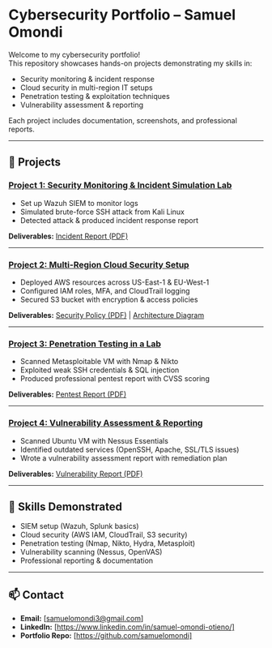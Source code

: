 # Cybersecurity Portfolio – Samuel Omondi  

Welcome to my cybersecurity portfolio!  
This repository showcases hands-on projects demonstrating my skills in:  
- Security monitoring & incident response  
- Cloud security in multi-region IT setups  
- Penetration testing & exploitation techniques  
- Vulnerability assessment & reporting  

Each project includes documentation, screenshots, and professional reports.  

---

## 📂 Projects

### [Project 1: Security Monitoring & Incident Simulation Lab](./project1-soc-lab)
- Set up Wazuh SIEM to monitor logs
- Simulated brute-force SSH attack from Kali Linux
- Detected attack & produced incident response report  

**Deliverables:** [Incident Report (PDF)](./project1-soc-lab/incident-report.pdf)

---

### [Project 2: Multi-Region Cloud Security Setup](./project2-cloud-security)
- Deployed AWS resources across US-East-1 & EU-West-1
- Configured IAM roles, MFA, and CloudTrail logging
- Secured S3 bucket with encryption & access policies  

**Deliverables:** [Security Policy (PDF)](./project2-cloud-security/security-policy.pdf) | [Architecture Diagram](./project2-cloud-security/architecture-diagram.png)

---

### [Project 3: Penetration Testing in a Lab](./project3-pentest)
- Scanned Metasploitable VM with Nmap & Nikto
- Exploited weak SSH credentials & SQL injection
- Produced professional pentest report with CVSS scoring  

**Deliverables:** [Pentest Report (PDF)](./project3-pentest/pentest-report.pdf)

---

### [Project 4: Vulnerability Assessment & Reporting](./project4-vulnerability-scan)
- Scanned Ubuntu VM with Nessus Essentials
- Identified outdated services (OpenSSH, Apache, SSL/TLS issues)
- Wrote a vulnerability assessment report with remediation plan  

**Deliverables:** [Vulnerability Report (PDF)](./project4-vulnerability-scan/vuln-assessment-report.pdf)

---

## 🔧 Skills Demonstrated
- SIEM setup (Wazuh, Splunk basics)
- Cloud security (AWS IAM, CloudTrail, S3 security)
- Penetration testing (Nmap, Nikto, Hydra, Metasploit)
- Vulnerability scanning (Nessus, OpenVAS)
- Professional reporting & documentation

---

## 📫 Contact
- **Email:** [samuelomondi3@gmail.com]  
- **LinkedIn:** [https://www.linkedin.com/in/samuel-omondi-otieno/]  
- **Portfolio Repo:** [https://github.com/samuelomondi]  
